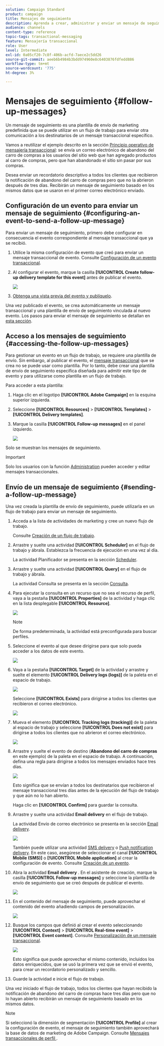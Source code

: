 ```yaml
---
solution: Campaign Standard
product: campaign
title: Mensajes de seguimiento
description: Aprenda a crear, administrar y enviar un mensaje de seguimiento.
audience: channels
content-type: reference
topic-tags: transactional-messaging
feature: Mensajería transaccional
role: User
level: Intermediate
exl-id: 0a05cf20-7c8f-406b-acfd-7aece2c5dd26
source-git-commit: aeeb6b4984b3bdd974960e8c6403876fdfedd886
workflow-type: tm+mt
source-wordcount: '775'
ht-degree: 3%

---
```


# Mensajes de seguimiento {#follow-up-messages}

Un mensaje de seguimiento es una plantilla de envío de marketing predefinida que se puede utilizar en un flujo de trabajo para enviar otra comunicación a los destinatarios de un mensaje transaccional específico.

Vamos a reutilizar el ejemplo descrito en la sección [Principio operativo de mensajería transaccional](../../channels/using/getting-started-with-transactional-msg.md#transactional-messaging-operating-principle): se envía un correo electrónico de abandono del carro de compras a los usuarios del sitio web que han agregado productos al carro de compras, pero que han abandonado el sitio sin pasar por sus compras.

Desea enviar un recordatorio descriptivo a todos los clientes que recibieron la notificación de abandono del carro de compras pero que no la abrieron después de tres días. Recibirán un mensaje de seguimiento basado en los mismos datos que se usaron en el primer correo electrónico enviado.

## Configuración de un evento para enviar un mensaje de seguimiento {#configuring-an-event-to-send-a-follow-up-message}

Para enviar un mensaje de seguimiento, primero debe configurar en consecuencia el evento correspondiente al mensaje transaccional que ya se recibió.

1. Utilice la misma configuración de evento que creó para enviar un mensaje transaccional de evento. Consulte [Configuración de un evento transaccional](../../channels/using/configuring-transactional-event.md).
1. Al configurar el evento, marque la casilla **[!UICONTROL Create follow-up delivery template for this event]** antes de publicar el evento.

   ![](assets/message-center_follow-up-checkbox.png)

1. [Obtenga una vista previa del evento y publíquelo](../../channels/using/publishing-transactional-event.md#previewing-and-publishing-the-event).

Una vez publicado el evento, se crea automáticamente un mensaje transaccional y una plantilla de envío de seguimiento vinculada al nuevo evento. Los pasos para enviar el mensaje de seguimiento se detallan en [esta sección](#sending-a-follow-up-message).

## Acceso a los mensajes de seguimiento {#accessing-the-follow-up-messages}

Para gestionar un evento en un flujo de trabajo, se requiere una plantilla de envío. Sin embargo, al publicar el evento, el [mensaje transaccional](../../channels/using/editing-transactional-message.md) que se crea no se puede usar como plantilla. Por lo tanto, debe crear una plantilla de envío de seguimiento específica diseñada para admitir este tipo de evento y para utilizarse como plantilla en un flujo de trabajo.

Para acceder a esta plantilla:

1. Haga clic en el logotipo **[!UICONTROL Adobe Campaign]** en la esquina superior izquierda.
1. Seleccione **[!UICONTROL Resources]** > **[!UICONTROL Templates]** > **[!UICONTROL Delivery templates]**.
1. Marque la casilla **[!UICONTROL Follow-up messages]** en el panel izquierdo.

   ![](assets/message-center_follow-up-search.png)

Solo se muestran los mensajes de seguimiento.

>[!IMPORTANT]
>
>Solo los usuarios con la función [Administration](../../administration/using/users-management.md#functional-administrators) pueden acceder y editar mensajes transaccionales.

## Envío de un mensaje de seguimiento {#sending-a-follow-up-message}

Una vez creada la plantilla de envío de seguimiento, puede utilizarla en un flujo de trabajo para enviar un mensaje de seguimiento.

<!--You need to set up a workflow targeting the event corresponding to the transactional message that was already received.-->

1. Acceda a la lista de actividades de marketing y cree un nuevo flujo de trabajo.

   Consulte [Creación de un flujo de trabajo](../../automating/using/building-a-workflow.md#creating-a-workflow).

1. Arrastre y suelte una actividad **[!UICONTROL Scheduler]** en el flujo de trabajo y ábrala. Establezca la frecuencia de ejecución en una vez al día.

   La actividad Planificador se presenta en la sección [Scheduler](../../automating/using/scheduler.md).

1. Arrastre y suelte una actividad **[!UICONTROL Query]** en el flujo de trabajo y ábrala.

   La actividad Consulta se presenta en la sección [Consulta](../../automating/using/query.md).

1. Para ejecutar la consulta en un recurso que no sea el recurso de perfil, vaya a la pestaña **[!UICONTROL Properties]** de la actividad y haga clic en la lista desplegable **[!UICONTROL Resource]**.

   ![](assets/message-center_follow-up-query-properties.png)

   >[!NOTE]
   >
   >De forma predeterminada, la actividad está preconfigurada para buscar perfiles.

1. Seleccione el evento al que desee dirigirse para que solo pueda acceder a los datos de este evento.

   ![](assets/message-center_follow-up-query-resource.png)

1. Vaya a la pestaña **[!UICONTROL Target]** de la actividad y arrastre y suelte el elemento **[!UICONTROL Delivery logs (logs)]** de la paleta en el espacio de trabajo.

   ![](assets/message-center_follow-up-delivery-logs.png)

   Seleccione **[!UICONTROL Exists]** para dirigirse a todos los clientes que recibieron el correo electrónico.

   ![](assets/message-center_follow-up-delivery-logs-exists.png)

1. Mueva el elemento **[!UICONTROL Tracking logs (tracking)]** de la paleta al espacio de trabajo y seleccione **[!UICONTROL Does not exist]** para dirigirse a todos los clientes que no abrieron el correo electrónico.

   ![](assets/message-center_follow-up-delivery-and-tracking-logs.png)

1. Arrastre y suelte el evento de destino (**Abandono del carro de compras** en este ejemplo) de la paleta en el espacio de trabajo. A continuación, defina una regla para dirigirse a todos los mensajes enviados hace tres días.

   ![](assets/message-center_follow-up-created.png)

   Esto significa que se envían a todos los destinatarios que recibieron el mensaje transaccional tres días antes de la ejecución del flujo de trabajo y que aún no lo han abierto.

   Haga clic en **[!UICONTROL Confirm]** para guardar la consulta.

1. Arrastre y suelte una actividad **Email delivery** en el flujo de trabajo.

   La actividad Envío de correo electrónico se presenta en la sección [Email delivery](../../automating/using/email-delivery.md).

   ![](assets/message-center_follow-up-workflow.png)

   También puede utilizar una actividad [SMS delivery](../../automating/using/sms-delivery.md) o [Push notification delivery](../../automating/using/push-notification-delivery.md). En este caso, asegúrese de seleccionar el canal **[!UICONTROL Mobile (SMS)]** o **[!UICONTROL Mobile application]** al crear la configuración de evento. Consulte [Creación de un evento](../../channels/using/configuring-transactional-event.md#creating-an-event).

1. Abra la actividad **Email delivery** . En el asistente de creación, marque la casilla **[!UICONTROL Follow-up messages]** y seleccione la plantilla de envío de seguimiento que se creó después de publicar el evento.

   ![](assets/message-center_follow-up-template.png)

1. En el contenido del mensaje de seguimiento, puede aprovechar el contenido del evento añadiendo campos de personalización.

   ![](assets/message-center_follow-up-content.png)

1. Busque los campos que definió al crear el evento seleccionando **[!UICONTROL Context]** > **[!UICONTROL Real-time event]** > **[!UICONTROL Event context]**. Consulte [Personalización de un mensaje transaccional](../../channels/using/editing-transactional-message.md#personalizing-a-transactional-message).

   ![](assets/message-center_follow-up-personalization.png)

   Esto significa que puede aprovechar el mismo contenido, incluidos los datos enriquecidos, que se usó la primera vez que se envió el evento, para crear un recordatorio personalizado y sencillo.

1. Guarde la actividad e inicie el flujo de trabajo.

Una vez iniciado el flujo de trabajo, todos los clientes que hayan recibido la notificación de abandono del carro de compras hace tres días pero que no lo hayan abierto recibirán un mensaje de seguimiento basado en los mismos datos.

>[!NOTE]
>
>Si seleccionó la dimensión de segmentación **[!UICONTROL Profile]** al crear la configuración de evento, el mensaje de seguimiento también aprovechará la base de datos de marketing de Adobe Campaign. Consulte [Mensajes transaccionales de perfil ](../../channels/using/editing-transactional-message.md#profile-transactional-message-specificities).
